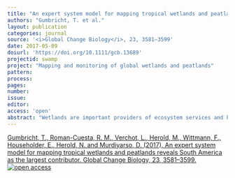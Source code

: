 ```yaml
---
title: "An expert system model for mapping tropical wetlands and peatlands reveals South America as the largest contributor."
authors: "Gumbricht, T. et al."
layout: publication
categories: journal
source: '<i>Global Change Biology</i>, 23, 3581–3599'
date: 2017-05-09
doiurl: 'https://doi.org/10.1111/gcb.13689'
projectid: swamp
project: "Mapping and monitoring of global wetlands and peatlands"
pattern:
process:
pages:
number:
issue:
editor:
access: 'open'
abstract: "Wetlands are important providers of ecosystem services and key regulators of climate change. They positively contribute to global warming through their greenhouse gas emissions, and negatively through the accumulation of organic material in histosols, particularly in peatlands. Our understanding of wetlands’ services is currently constrained by limited knowledge on their distribution, extent, volume, interannual flood variability and disturbance levels. We present an expert system approach to estimate wetland and peatland areas, depths and volumes, which relies on three biophysical indices related to wetland and peat formation: (1) long-term water supply exceeding atmospheric water demand; (2) annually or seasonally water-logged soils; and (3) a geomorphological position where water is supplied and retained. Tropical and subtropical wetlands estimates reach 4.7 million km2 (Mkm2). In line with current understanding, the American continent is the major contributor (45%), and Brazil, with its Amazonian interfluvial region, contains the largest tropical wetland area (800,720 km2). Our model suggests, however, unprecedented extents and volumes of peatland in the tropics (1.7 Mkm2 and 7,268 (6,076–7,368) km3), which more than threefold current estimates. Unlike current understanding, our estimates suggest that South America and not Asia contributes the most to tropical peatland area and volume (ca. 44% for both) partly related to some yet unaccounted extended deep deposits but mainly to extended but shallow peat in the Amazon Basin. Brazil leads the peatland area and volume contribution. Asia hosts 38% of both tropical peat area and volume with Indonesia as the main regional contributor and still the holder of the deepest and most extended peat areas in the tropics. Africa hosts more peat than previously reported but climatic and topographic contexts leave it as the least peat-forming continent. Our results suggest large biases in our current understanding of the distribution, area and volumes of tropical peat and their continental contributions."
---
```


[Gumbricht, T., Roman-Cuesta, R. M., Verchot, L., Herold, M., Wittmann, F., Householder, E., Herold, N. and Murdiyarso, D. (2017), An expert system model for mapping tropical wetlands and peatlands reveals South America as the largest contributor. Global Change Biology, 23, 3581–3599. <img src ="openaccess.png" alt="open access">](https://doi.org/10.1111/gcb.13689)  
